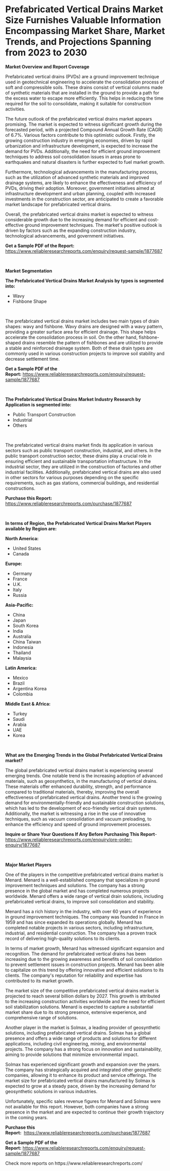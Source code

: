 <p><h1>Prefabricated Vertical Drains Market Size Furnishes Valuable Information Encompassing Market Share, Market Trends, and Projections Spanning from 2023 to 2030</h1></p><p><strong>Market Overview and Report Coverage</strong></p>
<p><p>Prefabricated vertical drains (PVDs) are a ground improvement technique used in geotechnical engineering to accelerate the consolidation process of soft and compressible soils. These drains consist of vertical columns made of synthetic materials that are installed in the ground to provide a path for the excess water to escape more efficiently. This helps in reducing the time required for the soil to consolidate, making it suitable for construction activities.</p><p>The future outlook of the prefabricated vertical drains market appears promising. The market is expected to witness significant growth during the forecasted period, with a projected Compound Annual Growth Rate (CAGR) of 6.7%. Various factors contribute to this optimistic outlook. Firstly, the growing construction industry in emerging economies, driven by rapid urbanization and infrastructure development, is expected to increase the demand for PVDs. Additionally, the need for efficient ground improvement techniques to address soil consolidation issues in areas prone to earthquakes and natural disasters is further expected to fuel market growth.</p><p>Furthermore, technological advancements in the manufacturing process, such as the utilization of advanced synthetic materials and improved drainage systems, are likely to enhance the effectiveness and efficiency of PVDs, driving their adoption. Moreover, government initiatives aimed at infrastructure development and urban planning, coupled with increased investments in the construction sector, are anticipated to create a favorable market landscape for prefabricated vertical drains.</p><p>Overall, the prefabricated vertical drains market is expected to witness considerable growth due to the increasing demand for efficient and cost-effective ground improvement techniques. The market's positive outlook is driven by factors such as the expanding construction industry, technological advancements, and government initiatives.</p></p>
<p><strong>Get a Sample PDF of the Report:</strong> <a href="https://www.reliableresearchreports.com/enquiry/request-sample/1877687">https://www.reliableresearchreports.com/enquiry/request-sample/1877687</a></p>
<p>&nbsp;</p>
<p><strong>Market Segmentation</strong></p>
<p><strong>The Prefabricated Vertical Drains Market Analysis by types is segmented into:</strong></p>
<p><ul><li>Wavy</li><li>Fishbone Shape</li></ul></p>
<p>&nbsp;</p>
<p><p>The prefabricated vertical drains market includes two main types of drain shapes: wavy and fishbone. Wavy drains are designed with a wavy pattern, providing a greater surface area for efficient drainage. This shape helps accelerate the consolidation process in soil. On the other hand, fishbone-shaped drains resemble the pattern of fishbones and are utilized to provide a stable and reinforced drainage system. Both of these drain types are commonly used in various construction projects to improve soil stability and decrease settlement time.</p></p>
<p><strong>Get a Sample PDF of the Report:</strong>&nbsp;<a href="https://www.reliableresearchreports.com/enquiry/request-sample/1877687">https://www.reliableresearchreports.com/enquiry/request-sample/1877687</a></p>
<p>&nbsp;</p>
<p><strong>The Prefabricated Vertical Drains Market Industry Research by Application is segmented into:</strong></p>
<p><ul><li>Public Transport Construction</li><li>Industrial</li><li>Others</li></ul></p>
<p>&nbsp;</p>
<p><p>The prefabricated vertical drains market finds its application in various sectors such as public transport construction, industrial, and others. In the public transport construction sector, these drains play a crucial role in ensuring efficient and sustainable transportation infrastructure. In the industrial sector, they are utilized in the construction of factories and other industrial facilities. Additionally, prefabricated vertical drains are also used in other sectors for various purposes depending on the specific requirements, such as gas stations, commercial buildings, and residential constructions.</p></p>
<p><strong>Purchase this Report:</strong>&nbsp; <a href="https://www.reliableresearchreports.com/purchase/1877687">https://www.reliableresearchreports.com/purchase/1877687</a></p>
<p>&nbsp;</p>
<p><strong>In terms of Region, the Prefabricated Vertical Drains Market Players available by Region are:</strong></p>
<p>
    <p> <strong> North America: </strong>
        <ul>
            <li>United States</li>
            <li>Canada</li>
        </ul>
        </p> 
    <p> <strong> Europe: </strong>
        <ul>
            <li>Germany</li>
            <li>France</li>
            <li>U.K.</li>
            <li>Italy</li>
            <li>Russia</li>
        </ul>
        </p> 
    <p> <strong> Asia-Pacific: </strong>
        <ul>
            <li>China</li>
            <li>Japan</li>
            <li>South Korea</li>
            <li>India</li>
            <li>Australia</li>
            <li>China Taiwan</li>
            <li>Indonesia</li>
            <li>Thailand</li>
            <li>Malaysia</li>
        </ul>
        </p> 
    <p> <strong> Latin America: </strong>
        <ul>
            <li>Mexico</li>
            <li>Brazil</li>
            <li>Argentina Korea</li>
            <li>Colombia</li>
        </ul>
        </p> 
    <p> <strong> Middle East & Africa: </strong>
        <ul>
            <li>Turkey</li>
            <li>Saudi</li>
            <li>Arabia</li>
            <li>UAE</li>
            <li>Korea</li>
        </ul>
    </p>
    </p>
<p>&nbsp;</p>
<p><strong>What are the Emerging Trends in the Global Prefabricated Vertical Drains market?</strong></p>
<p><p>The global prefabricated vertical drains market is experiencing several emerging trends. One notable trend is the increasing adoption of advanced materials, such as geosynthetics, in the manufacturing of vertical drains. These materials offer enhanced durability, strength, and performance compared to traditional materials, thereby, improving the overall effectiveness of prefabricated vertical drains. Another trend is the growing demand for environmentally-friendly and sustainable construction solutions, which has led to the development of eco-friendly vertical drain systems. Additionally, the market is witnessing a rise in the use of innovative techniques, such as vacuum consolidation and vacuum preloading, to enhance the efficiency and speed of ground improvement processes.</p></p>
<p><strong>Inquire or Share Your Questions If Any Before Purchasing This Report</strong>- <a href="https://www.reliableresearchreports.com/enquiry/pre-order-enquiry/1877687">https://www.reliableresearchreports.com/enquiry/pre-order-enquiry/1877687</a></p>
<p>&nbsp;</p>
<p><strong>Major Market Players</strong></p>
<p><p>One of the players in the competitive prefabricated vertical drains market is Menard. Menard is a well-established company that specializes in ground improvement techniques and solutions. The company has a strong presence in the global market and has completed numerous projects worldwide. Menard offers a wide range of vertical drain solutions, including prefabricated vertical drains, to improve soil consolidation and stability.</p><p>Menard has a rich history in the industry, with over 60 years of experience in ground improvement techniques. The company was founded in France in 1959 and has since expanded its operations globally. Menard has completed notable projects in various sectors, including infrastructure, industrial, and residential construction. The company has a proven track record of delivering high-quality solutions to its clients.</p><p>In terms of market growth, Menard has witnessed significant expansion and recognition. The demand for prefabricated vertical drains has been increasing due to the growing awareness and benefits of soil consolidation to prevent settlement issues in construction projects. Menard has been able to capitalize on this trend by offering innovative and efficient solutions to its clients. The company's reputation for reliability and expertise has contributed to its market growth.</p><p>The market size of the competitive prefabricated vertical drains market is projected to reach several billion dollars by 2027. This growth is attributed to the increasing construction activities worldwide and the need for efficient soil stabilization solutions. Menard is expected to capture a substantial market share due to its strong presence, extensive experience, and comprehensive range of solutions.</p><p>Another player in the market is Solmax, a leading provider of geosynthetic solutions, including prefabricated vertical drains. Solmax has a global presence and offers a wide range of products and solutions for different applications, including civil engineering, mining, and environmental projects. The company has a strong focus on innovation and sustainability, aiming to provide solutions that minimize environmental impact.</p><p>Solmax has experienced significant growth and expansion over the years. The company has strategically acquired and integrated other geosynthetic companies, allowing it to enhance its product and service offerings. The market size for prefabricated vertical drains manufactured by Solmax is expected to grow at a steady pace, driven by the increasing demand for geosynthetic solutions in various industries.</p><p>Unfortunately, specific sales revenue figures for Menard and Solmax were not available for this report. However, both companies have a strong presence in the market and are expected to continue their growth trajectory in the coming years.</p></p>
<p><strong>Purchase this Report:</strong>&nbsp;&nbsp;<a href="https://www.reliableresearchreports.com/purchase/1877687">https://www.reliableresearchreports.com/purchase/1877687</a></p>
<p></p>
<p><strong>Get a Sample PDF of the Report:</strong>&nbsp;<a href="https://www.reliableresearchreports.com/enquiry/request-sample/1877687">https://www.reliableresearchreports.com/enquiry/request-sample/1877687</a></p>
<p>Check more reports on https://www.reliableresearchreports.com/</p>